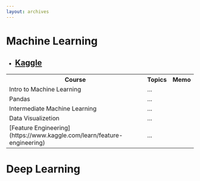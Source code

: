 ```yaml
---
layout: archives
---
```



# Machine Learning
- [Kaggle](https://www.kaggle.com/)
    - 
<table>
  <tr>
    <th>Course</th>
    <th>Topics</th>
    <th>Memo</th>
  </tr>
  <tr>
    <td>Intro to Machine Learning</td>
    <td>...</td>
    <td></td>
  </tr>
  <tr>
    <td>Pandas</td>
    <td>...</td>
    <td></td>
  </tr>
  <tr>
    <td>Intermediate Machine Learning</td>
    <td>...</td>
    <td></td>
  </tr>
  <tr>
    <td>Data Visualizetion</td>
    <td>...</td>
    <td></td>
  </tr>
  <tr>
    <td>[Feature Engineering](https://www.kaggle.com/learn/feature-engineering)</td>
    <td>...</td>
    <td></td>
  </tr>
</table>


# Deep Learning